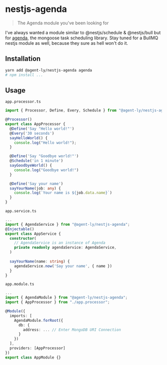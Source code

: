 # nestjs-agenda
> The Agenda module you've been looking for

I've always wanted a module similar to @nestjs/schedule & @nestjs/bull but for [agenda](https://github.com/agenda/agenda), the mongoose task scheduling library. Stay tuned for a BullMQ nestjs module as well, because they sure as hell won't do it.


## Installation
```sh
yarn add @agent-ly/nestjs-agenda agenda
# npm install ...
```

## Usage
`app.processor.ts`
```ts
import { Processor, Define, Every, Schedule } from "@agent-ly/nestjs-agenda";

@Processor()
export class AppProcessor {
  @Define('Say "Hello world!"')
  @Every('30 seconds')
  sayHelloWorld() {
    console.log("Hello world!");
  }

  @Define('Say "Goodbye world!"')
  @Schedule('in 1 minute')
  sayGoodbyeWorld() {
    console.log("Goodbye world!")
  }

  @Define('Say your name')
  sayYourName(job: any) {
    console.log(`Your name is ${job.data.name}`)
  }
}
```
`app.service.ts`
```ts
...
import { AgendaService } from "@agent-ly/nestjs-agenda";
@Injectable()
export class AppService {
  constructor(
    // AgendaService is an instance of Agenda
    private readonly agendaService: AgendaService,
  )
  
  sayYourName(name: string) {
    agendaService.now('Say your name', { name })
  }
}
```
`app.module.ts`
```ts
...
import { AgendaModule } from "@agent-ly/nestjs-agenda";
import { AppProcessor } from "./app.processor";

@Module({
  imports: [
    AgendaModule.forRoot({
      db: { 
        address: ... // Enter MongoDB URI Connection
      }
    })
  ],
  providers: [AppProcessor]
})
export class AppModule {}
```
